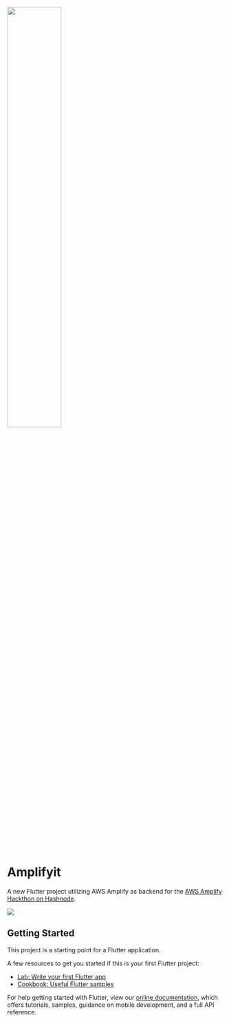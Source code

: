 [<img src="https://cdn.hashnode.com/res/hashnode/image/upload/v1614077470263/FjRAQ6IMS.png" width="50%">](https://blog.himanshusharma.tech/blogs-app-using-flutter-and-aws-amplify)

# Amplifyit

A new Flutter project utilizing AWS Amplify as backend for the [AWS Amplify Hackthon on Hashnode](https://townhall.hashnode.com/announcing-aws-amplify-hackathon-on-hashnode).

<img src="https://cdn.hashnode.com/res/hashnode/image/upload/v1614535915309/rdWRWI6Qk.png">

## Getting Started

This project is a starting point for a Flutter application.

A few resources to get you started if this is your first Flutter project:

- [Lab: Write your first Flutter app](https://flutter.dev/docs/get-started/codelab)
- [Cookbook: Useful Flutter samples](https://flutter.dev/docs/cookbook)

For help getting started with Flutter, view our
[online documentation](https://flutter.dev/docs), which offers tutorials,
samples, guidance on mobile development, and a full API reference.
